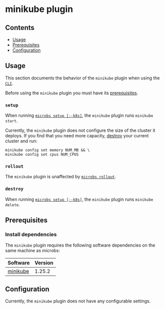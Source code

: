 # minikube plugin


## Contents

* [Usage](#usage)
* [Prerequisites](#prerequisites)
* [Configuration](#configuration)


## [](usage)Usage

This section documents the behavior of the `minikube` plugin when using the [`CLI`](/docs/usage/cli).

Before using the `minikube` plugin you must have its [prerequisites](#prerequisites).

### `setup`

When running [`microbs setup [--k8s]`](/docs/usage/cli/#setup), the `minikube`
plugin runs `minikube start`.

Currently, the `minikube` plugin does not configure the size of the cluster it
deploys. If you find that you need more capacity, [destroy](#/docs/usage/cli#destroy)
your current cluster and run:

```text
minikube config set memory NUM_MB && \
minikube config set cpus NUM_CPUS
```

### `rollout`

The `minikube` plugin is unaffected by [`microbs rollout`](/docs/usage/cli#rollout).

### `destroy`

When running [`microbs setup [--k8s]`](/docs/usage/cli/#destroy), the `minikube`
plugin runs `minikube delete`.


## [](prerequisites)Prerequisites


### Install dependencies

The `minikube` plugin requires the following software dependencies on the same machine as microbs:

|Software|Version|
|------|-----|
|[minikube](https://kubernetes.io/docs/tasks/tools/#minikube)|1.25.2|


## [](configuration)Configuration

Currently, the `minikube` plugin does not have any configurable settings.
